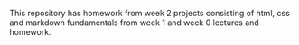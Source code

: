 This repository has homework from week 2 projects consisting of html, 
css and markdown fundamentals from week 1 and week 0 lectures and 
homework.
